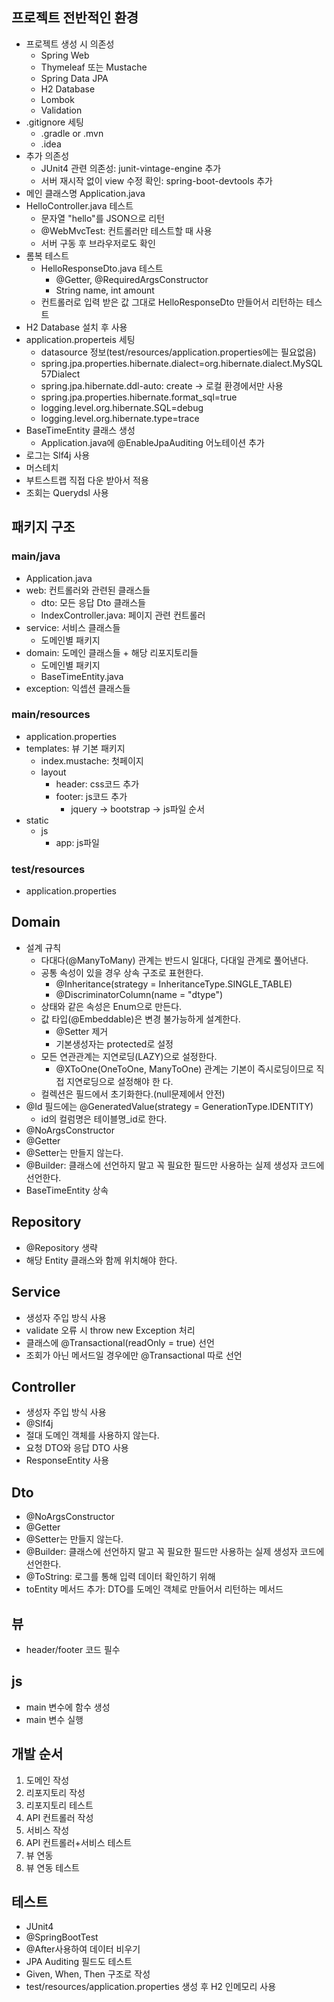 ## 프로젝트 전반적인 환경
* 프로젝트 생성 시 의존성
  * Spring Web
  * Thymeleaf 또는 Mustache
  * Spring Data JPA
  * H2 Database
  * Lombok
  * Validation
* .gitignore 세팅
  * .gradle or .mvn
  * .idea
* 추가 의존성
  * JUnit4 관련 의존성: junit-vintage-engine 추가
  * 서버 재시작 없이 view 수정 확인: spring-boot-devtools 추가
* 메인 클래스명 Application.java
* HelloController.java 테스트
  * 문자열 "hello"를 JSON으로 리턴
  * @WebMvcTest: 컨트롤러만 테스트할 때 사용
  * 서버 구동 후 브라우저로도 확인
* 롬복 테스트
  * HelloResponseDto.java 테스트
    * @Getter, @RequiredArgsConstructor
    * String name, int amount
  * 컨트롤러로 입력 받은 값 그대로 HelloResponseDto 만들어서 리턴하는 테스트
* H2 Database 설치 후 사용
* application.properteis 세팅
  * datasource 정보(test/resources/application.properties에는 필요없음)
  * spring.jpa.properties.hibernate.dialect=org.hibernate.dialect.MySQL57Dialect
  * spring.jpa.hibernate.ddl-auto: create -> 로컬 환경에서만 사용
  * spring.jpa.properties.hibernate.format_sql=true
  * logging.level.org.hibernate.SQL=debug
  * logging.level.org.hibernate.type=trace
* BaseTimeEntity 클래스 생성
  * Application.java에 @EnableJpaAuditing 어노테이션 추가
* 로그는 Slf4j 사용
* 머스테치
* 부트스트랩 직접 다운 받아서 적용
* 조회는 Querydsl 사용

## 패키지 구조
### main/java
* Application.java
* web: 컨트롤러와 관련된 클래스들
  * dto: 모든 응답 Dto 클래스들
  * IndexController.java: 페이지 관련 컨트롤러
* service: 서비스 클래스들
  * 도메인별 패키지
* domain: 도메인 클래스들 + 해당 리포지토리들
  * 도메인별 패키지
  * BaseTimeEntity.java
* exception: 익셉션 클래스들

### main/resources
* application.properties
* templates: 뷰 기본 패키지
  * index.mustache: 첫페이지
  * layout
    * header: css코드 추가
    * footer: js코드 추가
      * jquery -> bootstrap -> js파일 순서
* static
  * js
    * app: js파일

### test/resources
* application.properties

## Domain
* 설계 규칙
  * 다대다(@ManyToMany) 관계는 반드시 일대다, 다대일 관계로 풀어낸다.
  * 공통 속성이 있을 경우 상속 구조로 표현한다.
    * @Inheritance(strategy = InheritanceType.SINGLE_TABLE)
    * @DiscriminatorColumn(name = "dtype")
  * 상태와 같은 속성은 Enum으로 만든다.
  * 값 타입(@Embeddable)은 변경 불가능하게 설계한다.
    * @Setter 제거
    * 기본생성자는 protected로 설정
  * 모든 연관관계는 지연로딩(LAZY)으로 설정한다.
    * @XToOne(OneToOne, ManyToOne) 관계는 기본이 즉시로딩이므로 직접 지연로딩으로 설정해야 한
다.
  * 컬렉션은 필드에서 초기화한다.(null문제에서 안전)
* @Id 필드에는 @GeneratedValue(strategy = GenerationType.IDENTITY)
  * id의 컬럼명은 테이블명_id로 한다.
* @NoArgsConstructor
* @Getter
* @Setter는 만들지 않는다.
* @Builder: 클래스에 선언하지 말고 꼭 필요한 필드만 사용하는 실제 생성자 코드에 선언한다. 
* BaseTimeEntity 상속

## Repository
* @Repository 생략
* 해당 Entity 클래스와 함께 위치해야 한다.

## Service
* 생성자 주입 방식 사용
* validate 오류 시 throw new Exception 처리
* 클래스에 @Transactional(readOnly = true) 선언
* 조회가 아닌 메서드일 경우에만 @Transactional 따로 선언

## Controller
* 생성자 주입 방식 사용
* @Slf4j
* 절대 도메인 객체를 사용하지 않는다.
* 요청 DTO와 응답 DTO 사용
* ResponseEntity 사용

## Dto
* @NoArgsConstructor
* @Getter
* @Setter는 만들지 않는다.
* @Builder: 클래스에 선언하지 말고 꼭 필요한 필드만 사용하는 실제 생성자 코드에 선언한다. 
* @ToString: 로그를 통해 입력 데이터 확인하기 위해
* toEntity 메서드 추가: DTO를 도메인 객체로 만들어서 리턴하는 메서드

## 뷰
* header/footer 코드 필수

## js
* main 변수에 함수 생성
* main 변수 실행

## 개발 순서
1. 도메인 작성
2. 리포지토리 작성
3. 리포지토리 테스트
4. API 컨트롤러 작성
5. 서비스 작성
6. API 컨트롤러+서비스 테스트
7. 뷰 연동
8. 뷰 연동 테스트

## 테스트
* JUnit4
* @SpringBootTest
* @After사용하여 데이터 비우기
* JPA Auditing 필드도 테스트
* Given, When, Then 구조로 작성
* test/resources/application.properties 생성 후 H2 인메모리 사용